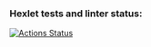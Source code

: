 ### Hexlet tests and linter status:
[![Actions Status](https://github.com/SonnyOnni/frontend-project-12/workflows/hexlet-check/badge.svg)](https://github.com/SonnyOnni/frontend-project-12/actions)